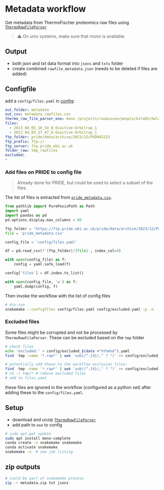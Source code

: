 # Metadata workflow

Get metadata from ThermoFischer proteomics raw files using
[`ThermoRawFileParser`](https://github.com/compomics/ThermoRawFileParser)

> :warning: On unix systems, make sure that mono is available

## Output

- both json and txt data format into `jsons` and `txts` folder
- create combined `rawfile_metadata.json` (needs to be deleted if files are added)

## Configfile

add a `config/files.yaml` in [config](config):

```yaml
out_folder: metadata
out_csv: metadata_rawfiles.csv
thermo_raw_file_parser_exe: mono /projects/rasmussen/people/kzl465/hela_qc_mnt_data/ThermoRawFileParser1.4.4/ThermoRawFileParser.exe
files:
  - 2013_04_03_16_54_Q-Exactive-Orbitrap_1
  - 2013_04_03_17_47_Q-Exactive-Orbitrap_1
ftp_folder: pride/data/archive/2023/12/PXD042233
ftp_prefix: ftp://
ftp_server: ftp.pride.ebi.ac.uk
folder_raw: tmp_rawfiles
excluded:
- 
```

### Add files on PRIDE to config file

> Already done for PRIDE, but could be used to select a subset of the files.

The list of files is extracted from [`pride_metadata.csv`](https://ftp.pride.ebi.ac.uk/pride/data/archive/2023/12/PXD042233/pride_metadata.csv).

```python
from pathlib import PurePosixPath as Path
import yaml
import pandas as pd
pd.options.display.max_columns = 80

ftp_folder = 'https://ftp.pride.ebi.ac.uk/pride/data/archive/2023/12/PXD042233'
file = 'pride_metadata.csv'

config_file = 'config/files.yaml'

df = pd.read_csv(f'{ftp_folder}/{file}', index_col=0)

with open(config_file) as f:
    config = yaml.safe_load(f)

config['files'] = df.index.to_list()

with open(config_file, 'w') as f:
    yaml.dump(config, f)
```

Then invoke the workflow with the list of config files

```bash
# dry-run
snakemake --configfiles config/files.yaml config/excluded.yaml -p -n
```

### Excluded files

Some files might be corrupted and not be processed by `ThermoRawFileParser`. These can be
excluded based on the `tmp` folder

```bash 
# check files
echo 'excluded:' > config/excluded_$(date +"%Y%m%d").yaml
find  tmp -name '*.raw*' | awk 'sub(/^.{4}/," ? ")' >> config/excluded_$(date +"%Y%m%d").yaml

# potentially add these to the workflow exclusion files:
find  tmp -name '*.raw*' | awk 'sub(/^.{4}/," ? ")' >> config/excluded.yaml
# rm -r tmp/* # remove excluded files
# add to files.yaml
```

these files are ignored in the workflow (configured as a python set) after adding these
to the `config/files.yaml`.

## Setup

- download and unzip [`ThermoRawFileParser`](https://github.com/compomics/ThermoRawFileParser)
- add path to `exe` to config

```bash
# sudo apt-get update
sudo apt install mono-complete
conda create -n snakemake snakemake
conda activate snakemake
snakemake -n  # see job listing
```

## zip outputs


```bash
# could be part of snakemake process
zip -r metadata.zip txt jsons
```